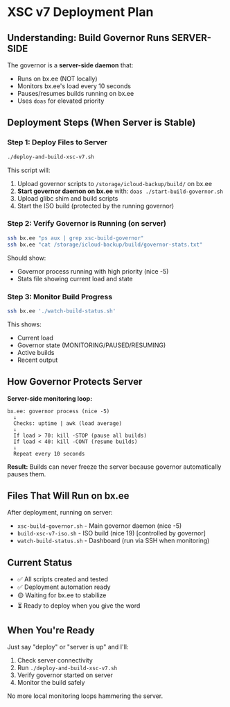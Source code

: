 # XSC v7 Deployment Plan

## Understanding: Build Governor Runs SERVER-SIDE

The governor is a **server-side daemon** that:
- Runs on bx.ee (NOT locally)
- Monitors bx.ee's load every 10 seconds
- Pauses/resumes builds running on bx.ee
- Uses `doas` for elevated priority

## Deployment Steps (When Server is Stable)

### Step 1: Deploy Files to Server
```bash
./deploy-and-build-xsc-v7.sh
```

This script will:
1. Upload governor scripts to `/storage/icloud-backup/build/` on bx.ee
2. **Start governor daemon on bx.ee** with: `doas ./start-build-governor.sh`
3. Upload glibc shim and build scripts
4. Start the ISO build (protected by the running governor)

### Step 2: Verify Governor is Running (on server)
```bash
ssh bx.ee "ps aux | grep xsc-build-governor"
ssh bx.ee "cat /storage/icloud-backup/build/governor-stats.txt"
```

Should show:
- Governor process running with high priority (nice -5)
- Stats file showing current load and state

### Step 3: Monitor Build Progress
```bash
ssh bx.ee './watch-build-status.sh'
```

This shows:
- Current load
- Governor state (MONITORING/PAUSED/RESUMING)
- Active builds
- Recent output

## How Governor Protects Server

**Server-side monitoring loop:**
```
bx.ee: governor process (nice -5)
  ↓
  Checks: uptime | awk (load average)
  ↓
  If load > 70: kill -STOP (pause all builds)
  If load < 40: kill -CONT (resume builds)
  ↓
  Repeat every 10 seconds
```

**Result:** Builds can never freeze the server because governor automatically pauses them.

## Files That Will Run on bx.ee

After deployment, running on server:
- `xsc-build-governor.sh` - Main governor daemon (nice -5)
- `build-xsc-v7-iso.sh` - ISO build (nice 19) [controlled by governor]
- `watch-build-status.sh` - Dashboard (run via SSH when monitoring)

## Current Status

- ✅ All scripts created and tested
- ✅ Deployment automation ready
- 🟡 Waiting for bx.ee to stabilize
- ⏳ Ready to deploy when you give the word

## When You're Ready

Just say "deploy" or "server is up" and I'll:
1. Check server connectivity
2. Run `./deploy-and-build-xsc-v7.sh`
3. Verify governor started on server
4. Monitor the build safely

No more local monitoring loops hammering the server.
